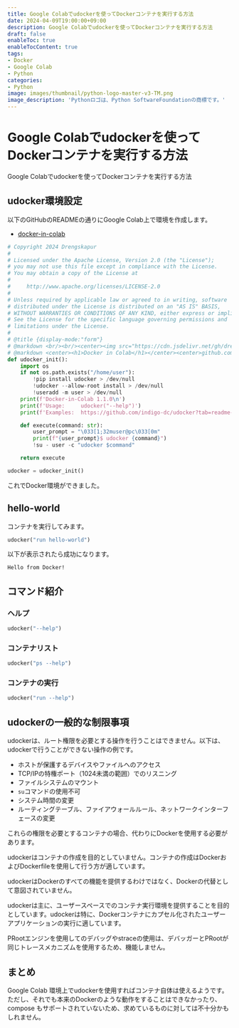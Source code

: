 ```yaml
---
title: Google Colabでudockerを使ってDockerコンテナを実行する方法
date: 2024-04-09T19:00:00+09:00
description: Google Colabでudockerを使ってDockerコンテナを実行する方法
draft: false
enableToc: true
enableTocContent: true
tags: 
- Docker
- Google Colab
- Python
categories: 
- Python
image: images/thumbnail/python-logo-master-v3-TM.png
image_description: 'Pythonロゴは、Python SoftwareFoundationの商標です。'
---
```


# Google Colabでudockerを使ってDockerコンテナを実行する方法
Google Colabでudockerを使ってDockerコンテナを実行する方法

## udocker環境設定

以下のGitHubのREADMEの通りにGoogle Colab上で環境を作成します。

- <a href="https://github.com/drengskapur/docker-in-colab" target="_blank" rel="nofollow noopener">docker-in-colab</a>

```python
# Copyright 2024 Drengskapur
#
# Licensed under the Apache License, Version 2.0 (the "License");
# you may not use this file except in compliance with the License.
# You may obtain a copy of the License at
#
#     http://www.apache.org/licenses/LICENSE-2.0
#
# Unless required by applicable law or agreed to in writing, software
# distributed under the License is distributed on an "AS IS" BASIS,
# WITHOUT WARRANTIES OR CONDITIONS OF ANY KIND, either express or implied.
# See the License for the specific language governing permissions and
# limitations under the License.
#
# @title {display-mode:"form"}
# @markdown <br/><br/><center><img src="https://cdn.jsdelivr.net/gh/drengskapur/docker-in-colab/assets/docker.svg" height="150"><img src="https://cdn.jsdelivr.net/gh/drengskapur/docker-in-colab/assets/colab.svg" height="150"></center><br/>
# @markdown <center><h1>Docker in Colab</h1></center><center>github.com/drengskapur/docker-in-colab<br/><br/><br/><b>udocker("run hello-world")</b></center><br/>
def udocker_init():
    import os
    if not os.path.exists("/home/user"):
        !pip install udocker > /dev/null
        !udocker --allow-root install > /dev/null
        !useradd -m user > /dev/null
    print(f'Docker-in-Colab 1.1.0\n')
    print(f'Usage:     udocker("--help")')
    print(f'Examples:  https://github.com/indigo-dc/udocker?tab=readme-ov-file#examples')

    def execute(command: str):
        user_prompt = "\033[1;32muser@pc\033[0m"
        print(f"{user_prompt}$ udocker {command}")
        !su - user -c "udocker $command"

    return execute

udocker = udocker_init()
```

これでDocker環境ができました。

## hello-world

コンテナを実行してみます。

```python
udocker("run hello-world")
```

以下が表示されたら成功になります。

```text
Hello from Docker!
```

## コマンド紹介

### ヘルプ

```python
udocker("--help")
```

### コンテナリスト

```python
udocker("ps --help")
```


### コンテナの実行

```python
udocker("run --help")
```

## udockerの一般的な制限事項

udockerは、ルート権限を必要とする操作を行うことはできません。以下は、udockerで行うことができない操作の例です。

- ホストが保護するデバイスやファイルへのアクセス
- TCP/IPの特権ポート（1024未満の範囲）でのリスニング
- ファイルシステムのマウント
- `su`コマンドの使用不可
- システム時間の変更
- ルーティングテーブル、ファイアウォールルール、ネットワークインターフェースの変更

これらの権限を必要とするコンテナの場合、代わりにDockerを使用する必要があります。

udockerはコンテナの作成を目的としていません。コンテナの作成はDockerおよびDockerfileを使用して行う方が適しています。

udockerはDockerのすべての機能を提供するわけではなく、Dockerの代替として意図されていません。

udockerは主に、ユーザースペースでのコンテナ実行環境を提供することを目的としています。udockerは特に、Dockerコンテナにカプセル化されたユーザーアプリケーションの実行に適しています。

PRootエンジンを使用してのデバッグやstraceの使用は、デバッガーとPRootが同じトレースメカニズムを使用するため、機能しません。

## まとめ

Google Colab 環境上でudockerを使用すればコンテナ自体は使えるようです。
ただし、それでも本来のDockerのような動作をすることはできなかったり、compose もサポートされていないため、求めているものに対しては不十分かもしれません。
